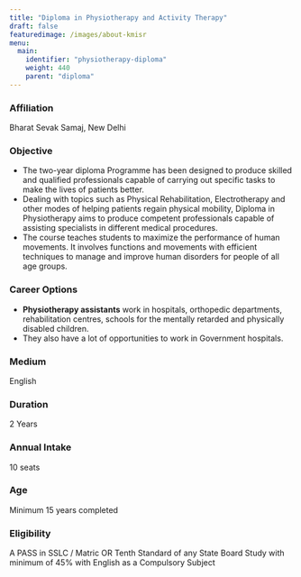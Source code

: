 ```yaml
---
title: "Diploma in Physiotherapy and Activity Therapy"
draft: false
featuredimage: /images/about-kmisr
menu:
  main:
    identifier: "physiotherapy-diploma"
    weight: 440
    parent: "diploma"
---
```


### Affiliation

Bharat Sevak Samaj, New Delhi

### Objective

- The two-year diploma Programme has been designed to produce skilled and qualified professionals capable of carrying out specific tasks to make the lives of patients better.
- Dealing with topics such as Physical Rehabilitation, Electrotherapy and other modes of helping patients regain physical mobility, Diploma in Physiotherapy aims to produce competent professionals capable of assisting specialists in different medical procedures.
- The course teaches students to maximize the performance of human movements. It involves functions and movements with efficient techniques to manage and improve human disorders for people of all age groups.

### Career Options

- **Physiotherapy assistants** work in hospitals, orthopedic departments, rehabilitation centres, schools for the mentally retarded and physically disabled children.
- They also have a lot of opportunities to work in Government hospitals.

### Medium

English

### Duration

2 Years

### Annual Intake

10 seats

### Age

Minimum 15 years completed

### Eligibility

A PASS in SSLC / Matric OR Tenth Standard of any State Board Study with minimum of 45% with English as a Compulsory Subject
